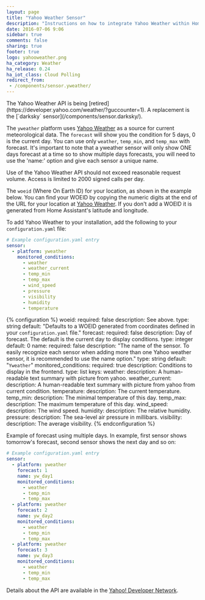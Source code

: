 ```yaml
---
layout: page
title: "Yahoo Weather Sensor"
description: "Instructions on how to integrate Yahoo Weather within Home Assistant."
date: 2016-07-06 9:06
sidebar: true
comments: false
sharing: true
footer: true
logo: yahooweather.png
ha_category: Weather
ha_release: 0.24
ha_iot_class: Cloud Polling
redirect_from:
 - /components/sensor.yweather/
---
```


<p class='note warning'>
The Yahoo Weather API is being [retired](https://developer.yahoo.com/weather/?guccounter=1). A replacement is the [`darksky` sensor](/components/sensor.darksky/).
</p>

The `yweather` platform uses [Yahoo Weather](https://www.yahoo.com/news/weather/) as a source for current meteorological data. The `forecast` will show you the condition for 5 days, 0 is the current day. You can use only `weather`, `temp_min`, and `temp_max` with forecast. It's important to note that a yweather sensor will only show ONE days forecast at a time so to show multiple days forecasts, you will need to use the 'name:' option and give each sensor a unique name.

<p class='note warning'>
Use of the Yahoo Weather API should not exceed reasonable request volume. Access is limited to 2000 signed calls per day.
</p>

The `woeid` (Where On Earth ID) for your location, as shown in the example below. You can find your WOEID by copying the numeric digits at the end of the URL for your location at [Yahoo Weather](https://www.yahoo.com/news/weather/). If you don't add a WOEID it is generated from Home Assistant's latitude and longitude.

To add Yahoo Weather to your installation, add the following to your `configuration.yaml` file:

```yaml
# Example configuration.yaml entry
sensor:
  - platform: yweather
    monitored_conditions:
      - weather
      - weather_current
      - temp_min
      - temp_max
      - wind_speed
      - pressure
      - visibility
      - humidity
      - temperature
```

{% configuration %}
woeid:
  required: false
  description: See above.
  type: string
  default: "Defaults to a WOEID generated from coordinates defined in your `configuration.yaml` file."
forecast:
  required: false
  description: Day of forecast. The default is the current day to display conditions.
  type: integer
  default: 0
name:
  required: false
  description: "The name of the sensor. To easily recognize each sensor when adding more than one Yahoo weather sensor, it is recommended to use the name option."
  type: string
  default: "`Yweather`"
monitored_conditions:
  required: true
  description: Conditions to display in the frontend.
  type: list
  keys:
    weather:
      description: A human-readable text summary with picture from yahoo.
    weather_current:
      description: A human-readable text summary with picture from yahoo from current condition.
    temperature:
      description: The current temperature.
    temp_min:
      description: The minimal temperature of this day.
    temp_max:
      description: The maximum temperature of this day.
    wind_speed:
      description: The wind speed.
    humidity:
      description: The relative humidity.
    pressure:
      description: The sea-level air pressure in millibars.
    visibility:
      description: The average visibility.
{% endconfiguration %}

Example of forecast using multiple days. In example, first sensor shows tomorrow's forecast, second sensor shows the next day and so on:

```yaml
# Example configuration.yaml entry
sensor:
  - platform: yweather
    forecast: 1
    name: yw_day1
    monitored_conditions:
      - weather
      - temp_min
      - temp_max
  - platform: yweather
    forecast: 2
    name: yw_day2
    monitored_conditions:
      - weather
      - temp_min
      - temp_max
  - platform: yweather
    forecast: 3
    name: yw_day3
    monitored_conditions:
      - weather
      - temp_min
      - temp_max
```

Details about the API are available in the [Yahoo! Developer Network](https://developer.yahoo.com/weather/).
